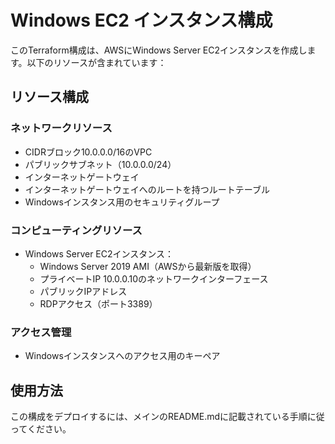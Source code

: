 # Windows EC2 インスタンス構成

このTerraform構成は、AWSにWindows Server EC2インスタンスを作成します。以下のリソースが含まれています：

## リソース構成

### ネットワークリソース
- CIDRブロック10.0.0.0/16のVPC
- パブリックサブネット（10.0.0.0/24）
- インターネットゲートウェイ
- インターネットゲートウェイへのルートを持つルートテーブル
- Windowsインスタンス用のセキュリティグループ

### コンピューティングリソース
- Windows Server EC2インスタンス：
  - Windows Server 2019 AMI（AWSから最新版を取得）
  - プライベートIP 10.0.0.10のネットワークインターフェース
  - パブリックIPアドレス
  - RDPアクセス（ポート3389）

### アクセス管理
- Windowsインスタンスへのアクセス用のキーペア

## 使用方法

この構成をデプロイするには、メインのREADME.mdに記載されている手順に従ってください。